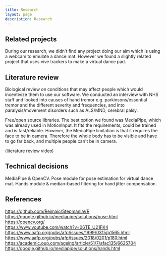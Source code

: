 ```yaml
---
title: Research
layout: page
description: Research
---
```

  
## Related projects
  During our research, we didn't find any project doing our aim which is using a webcam to emulate a dance mat. However we found a slightly related project that uses vive trackers to make a virtual dance pad.

## Literature review
  Biological review on conditions that may affect people which would incentivize them to use our software. We conducted an interview with NHS staff and looked into causes of hand tremor e.g. parkinsons/essential tremor and the different severity and frequencies, and into paralysis/movement disorders such as ALS/MND, cerebral palsy. 
  
  Free/open source libraries.
  The best option we found was MediaPipe, which was already used in MotionInput. It fits the requirements, could be trained and is fast/reliable. However, the
  MediaPipe limitation is that it requires the face to be in camera. Therefore the whole body has to be visible and have to go far back, and multiple people can't be in camera.

  (literature review video)

## Technical decisions
  
MediaPipe & OpenCV. Pose module for pose estimation for virtual dance mat. Hands module & median-based filtering for hand jitter compensation.

## References
  
https://github.com/Reimajo/StepmaniaVR  
https://google.github.io/mediapipe/solutions/pose.html  
https://opencv.org/  
https://www.youtube.com/watch?v=06TE_U21FK4  
https://www.aafp.org/pubs/afp/issues/1999/0315/p1565.html  
https://www.aafp.org/pubs/afp/issues/2018/0201/p180.html  
https://academic.oup.com/ageing/article/51/7/afac135/6625704  
https://google.github.io/mediapipe/solutions/hands.html  
